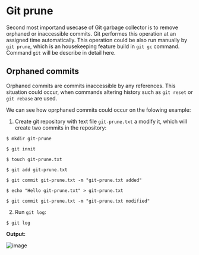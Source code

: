 # Git prune
Second most importand usecase of Git garbage collector is to remove orphaned or inaccessible commits. Git performes this operation at an assigned time automatically. This operation could be also run manually by `git prune`, which is an housekeeping feature build in `git gc` command. Command `git` will be describe in detail here.

## Orphaned commits
Orphaned commits are commits inaccessible by any references. This situation could occur, when commands altering history such as `git reset` or `git rebase` are used.

We can see how oprphaned commits could occur on the folowing example:

1. Create git repository with text file `git-prune.txt` a modify it, which will create two commits in the repository:

`$ mkdir git-prune`

`$ git innit`

`$ touch git-prune.txt`

`$ git add git-prune.txt`

`$ git commit git-prune.txt -m "git-prune.txt added"`

`$ echo "Hello git-prune.txt" > git-prune.txt`

`$ git commit git-prune.txt -m "git-prune.txt modified"`

2.  Run `git log`:

`$ git log`

**Output:**

![image](image.png)


